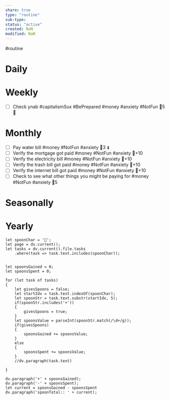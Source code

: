 ```yaml
---
share: true
type: "routine"
sub-type: 
status: "active"
created: NaN 
modified: NaN
---
```

  #routine

# Daily
# Weekly
- [ ] Check ynab #capitalismSux #BePrepared #money #anxiety #NotFun  🥄5 🔼 
# Monthly
- [ ] Pay water bill #money #NotFun #anxiety  🥄3 ⏫ 
- [ ] Verify the mortgage got paid #money #NotFun #anxiety 🥄+10
- [ ] Verify the electricity bill #money #NotFun #anxiety 🥄+10
- [ ] Verify the trash bill got paid #money #NotFun #anxiety 🥄+10
- [ ] Verify the internet bill got paid #money #NotFun #anxiety 🥄+10
- [ ] Check to see what other things you might be paying for #money #NotFun #anxiety 🥄5
# Seasonally
# Yearly

```dataviewjs
let spoonChar = '🥄';
let page = dv.current();
let tasks = dv.current().file.tasks
	.where(task => task.text.includes(spoonChar));


let spoonsGained = 0;
let spoonsSpent = 0;

for (let task of tasks)
{
	let givesSpoons = false;
	let startIdx = task.text.indexOf(spoonChar);
	let spoonStr = task.text.substr(startIdx, 5);
	if(spoonStr.includes('+'))
	{
		givesSpoons = true;
	}
	let spoonsValue = parseInt(spoonStr.match(/\d+/g));
	if(givesSpoons)
	{
		spoonsGained += spoonsValue;
	}		
	else
	{
		spoonsSpent += spoonsValue;
	}
	//dv.paragraph(task.text)
	
}

dv.paragraph('+' + spoonsGained);
dv.paragraph('-' + spoonsSpent);
let current = spoonsGained - spoonsSpent
dv.paragraph('spoonTotal:: ' + current);
